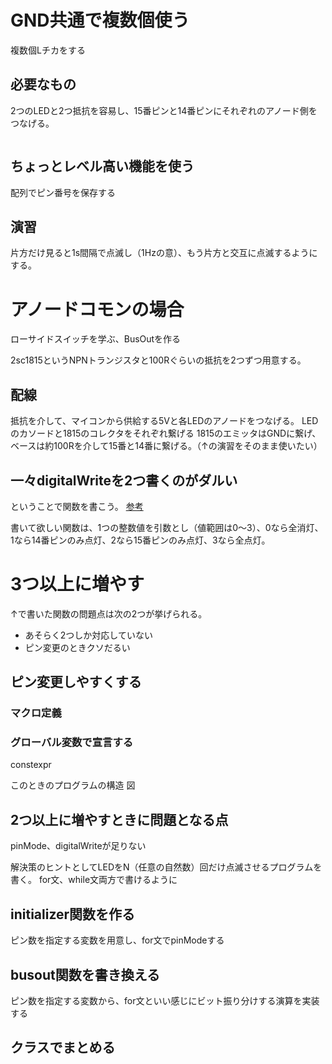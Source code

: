 # GND共通で複数個使う
複数個Lチカをする

## 必要なもの
2つのLEDと2つ抵抗を容易し、15番ピンと14番ピンにそれぞれのアノード側をつなげる。

```cpp

```

## ちょっとレベル高い機能を使う
配列でピン番号を保存する

## 演習
片方だけ見ると1s間隔で点滅し（1Hzの意）、もう片方と交互に点滅するようにする。

# アノードコモンの場合
ローサイドスイッチを学ぶ、BusOutを作る

2sc1815というNPNトランジスタと100Rぐらいの抵抗を2つずつ用意する。
## 配線
抵抗を介して、マイコンから供給する5Vと各LEDのアノードをつなげる。
LEDのカソードと1815のコレクタをそれぞれ繋げる
1815のエミッタはGNDに繋げ、ベースは約100Rを介して15番と14番に繋げる。（↑の演習をそのまま使いたい）

## **一々digitalWriteを2つ書くのがダルい**

ということで関数を書こう。
[参考](https://atcoder.jp/contests/apg4b/tasks/APG4b_p)

書いて欲しい関数は、1つの整数値を引数とし（値範囲は0〜3）、0なら全消灯、1なら14番ピンのみ点灯、2なら15番ピンのみ点灯、3なら全点灯。

# 3つ以上に増やす
↑で書いた関数の問題点は次の2つが挙げられる。
* あそらく2つしか対応していない
* ピン変更のときクソだるい

## ピン変更しやすくする
### マクロ定義

### グローバル変数で宣言する
constexpr

このときのプログラムの構造
図

## 2つ以上に増やすときに問題となる点
pinMode、digitalWriteが足りない

解決策のヒントとしてLEDをN（任意の自然数）回だけ点滅させるプログラムを書く。
for文、while文両方で書けるように

## initializer関数を作る
ピン数を指定する変数を用意し、for文でpinModeする

## busout関数を書き換える
ピン数を指定する変数から、for文といい感じにビット振り分けする演算を実装する

## クラスでまとめる
